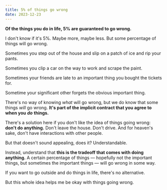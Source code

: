 ```yaml
---
title: 5% of things go wrong
date: 2023-12-23
---
```


**Of the things you do in life, 5% are guaranteed to go wrong.**

I don't know if it's 5%. Maybe more, maybe less. But some percentage of things will go wrong.

Sometimes you step out of the house and slip on a patch of ice and rip your pants.

Sometimes you clip a car on the way to work and scrape the paint.

Sometimes your friends are late to an important thing you bought the tickets for.

Sometime your significant other forgets the obvious important thing.

There's no way of knowing _what_ will go wrong, but we do know that some things _will_ go wrong. **It's part of the implicit contract that you agree to when you** **_do_** **things.**

There's a solution here if you don't like the idea of things going wrong: **don't do anything.** Don't leave the house. Don't drive. And for heaven's sake, don't have interactions with other people.

But that doesn't sound appealing, does it? Understandable.

Instead, understand that **this is the tradeoff that comes with doing anything.** A certain percentage of things — hopefully not the important things, but sometimes the important things — will go wrong in some way.

If you want to go outside and do things in life, there's no alternative.

But this whole idea helps me be okay with things going wrong.
